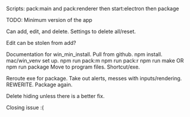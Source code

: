 Scripts:
  pack:main and pack:renderer
  then start:electron
  then package

TODO:
  Minimum version of the app

  Can add, edit, and delete. Settings to delete all/reset.

  Edit can be stolen from add?

  Documentation for win_min_install.
    Pull from github.
    npm install.
    mac/win_venv set up.
    npm run pack:m
    npm run pack:r
    npm run make
    OR 
    npm run package
    Move to program files. Shortcut/exe.
  
  Reroute exe for package.
  Take out alerts, messes with inputs/rendering. REWERITE.
  Package again.

  Delete hiding unless there is a better fix.

  Closing issue :(